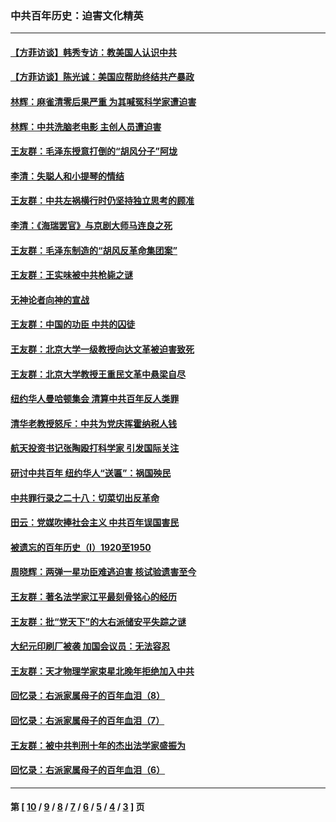 ### 中共百年历史：迫害文化精英
---
#### [【方菲访谈】韩秀专访：教美国人认识中共](../../pages/nf1176111/n13821310.md) 
#### [【方菲访谈】陈光诚：美国应帮助终结共产暴政](../../pages/nf1176111/n13759521.md) 
#### [林辉：麻雀清零后果严重 为其喊冤科学家遭迫害](../../pages/nf1176111/n13746900.md) 
#### [林辉：中共洗脑老电影 主创人员遭迫害](../../pages/nf1176111/n13699437.md) 
#### [王友群：毛泽东授意打倒的“胡风分子”阿垅](../../pages/nf1176111/n13592541.md) 
#### [李清：失聪人和小提琴的情结](../../pages/nf1176111/n13459280.md) 
#### [王友群：中共左祸横行时仍坚持独立思考的顾准](../../pages/nf1176111/n13444722.md) 
#### [李清：《海瑞罢官》与京剧大师马连良之死](../../pages/nf1176111/n13412316.md) 
#### [王友群：毛泽东制造的“胡风反革命集团案”](../../pages/nf1176111/n13324909.md) 
#### [王友群：王实味被中共枪毙之谜](../../pages/nf1176111/n13307502.md) 
#### [无神论者向神的宣战](../../pages/nf1176111/n13281535.md) 
#### [王友群：中国的功臣 中共的囚徒](../../pages/nf1176111/n13291790.md) 
#### [王友群：北京大学一级教授向达文革被迫害致死](../../pages/nf1176111/n13150966.md) 
#### [王友群：北京大学教授王重民文革中悬梁自尽](../../pages/nf1176111/n13084645.md) 
#### [纽约华人曼哈顿集会 清算中共百年反人类罪](../../pages/nf1176111/n13084157.md) 
#### [清华老教授怒斥：中共为党庆挥霍纳税人钱](../../pages/nf1176111/n13071430.md) 
#### [航天投资书记张陶殴打科学家 引发国际关注](../../pages/nf1176111/n13069132.md) 
#### [研讨中共百年 纽约华人“送匾”：祸国殃民](../../pages/nf1176111/n13057367.md) 
#### [中共罪行录之二十八：切菜切出反革命](../../pages/nf1176111/n13030600.md) 
#### [田云：党媒吹捧社会主义 中共百年误国害民](../../pages/nf1176111/n13006682.md) 
#### [被遗忘的百年历史（I）1920至1950](../../pages/nf1176111/n12986411.md) 
#### [周晓辉：两弹一星功臣难逃迫害 核试验遗害至今](../../pages/nf1176111/n12974997.md) 
#### [王友群：著名法学家江平最刻骨铭心的经历](../../pages/nf1176111/n12970787.md) 
#### [王友群：批“党天下”的大右派储安平失踪之谜](../../pages/nf1176111/n12954229.md) 
#### [大纪元印刷厂被袭 加国会议员：无法容忍](../../pages/nf1176111/n12883028.md) 
#### [王友群：天才物理学家束星北晚年拒绝加入中共](../../pages/nf1176111/n12792913.md) 
#### [回忆录：右派家属母子的百年血泪（8）](../../pages/nf1176111/n12706196.md) 
#### [回忆录：右派家属母子的百年血泪（7）](../../pages/nf1176111/n12706191.md) 
#### [王友群：被中共判刑十年的杰出法学家盛振为](../../pages/nf1176111/n12706141.md) 
#### [回忆录：右派家属母子的百年血泪（6）](../../pages/nf1176111/n12698863.md) 

---
#### 第 [ [10](./10.md) / [9](./9.md) / [8](./8.md) / [7](./7.md) / [6](./6.md) / [5](./5.md) / [4](./4.md) / [3](./3.md) ] 页
